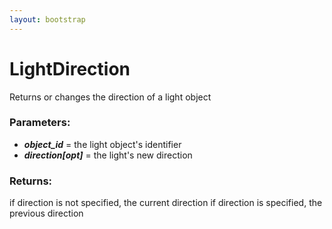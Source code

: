 ```yaml
---
layout: bootstrap
---
```


# LightDirection

Returns or changes the direction of a light object
          

### Parameters:

- ***object_id*** = the light object's identifier
- ***direction[opt]*** = the light's new direction
        

### Returns:


if direction is not specified, the current direction
if direction is specified, the previous direction
        


